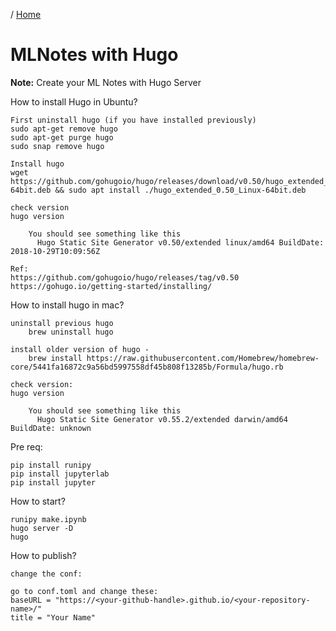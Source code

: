/ [Home](index.md)

# MLNotes with Hugo

**Note:** Create your ML Notes with Hugo Server



How to install Hugo in Ubuntu?
```
First uninstall hugo (if you have installed previously)
sudo apt-get remove hugo
sudo apt-get purge hugo
sudo snap remove hugo

Install hugo
wget https://github.com/gohugoio/hugo/releases/download/v0.50/hugo_extended_0.50_Linux-64bit.deb && sudo apt install ./hugo_extended_0.50_Linux-64bit.deb

check version
hugo version

  	You should see something like this
	  Hugo Static Site Generator v0.50/extended linux/amd64 BuildDate: 2018-10-29T10:09:56Z

Ref:
https://github.com/gohugoio/hugo/releases/tag/v0.50
https://gohugo.io/getting-started/installing/
```


How to install hugo in mac?
```
uninstall previous hugo
    brew uninstall hugo

install older version of hugo -
    brew install https://raw.githubusercontent.com/Homebrew/homebrew-core/5441fa16872c9a56bd5997558df45b808f13285b/Formula/hugo.rb

check version:
hugo version

  	You should see something like this
	  Hugo Static Site Generator v0.55.2/extended darwin/amd64 BuildDate: unknown
```



Pre req:
```
pip install runipy
pip install jupyterlab
pip install jupyter
```

How to start?
```
runipy make.ipynb
hugo server -D
hugo
```

How to publish?
```
change the conf:

go to conf.toml and change these:
baseURL = "https://<your-github-handle>.github.io/<your-repository-name>/"
title = "Your Name"
```

